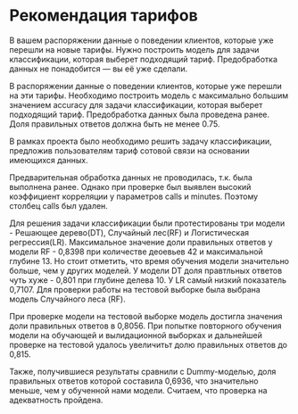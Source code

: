 # Рекомендация тарифов

В вашем распоряжении данные о поведении клиентов, которые уже перешли на новые тарифы. Нужно построить модель для задачи классификации, которая выберет подходящий тариф. Предобработка данных не понадобится — вы её уже сделали.

В распоряжении данные о поведении клиентов, которые уже перешли на эти тарифы. Необходимо построить модель с максимально большим значением accuracy для задачи классификации, которая выберет подходящий тариф. Предобработка данных была проведена ранее. Доля правильных ответов должна быть не менее 0.75.

В рамках проекта было необходимо решить задачу классификации, предложив пользователям тариф сотовой связи на основании имеющихся данных.  

Предварительная обработка данных не проводилась, т.к. была выполнена ранее. Однако при проверке был выявлен высокий коэффициент корреляции у параметров calls и minutes. Поэтому столбец calls был удален.  

Для решения задачи классификации были протестированы три модели - Решающее дерево(DT), Случайный лес(RF) и Логистическая регрессия(LR). Максимальное значение доли правильных ответов у модели RF - 0,8398 при количестве деоевьев 42 и максимальной глубине 13. Но стоит отметить, что время обучения модели значительно больше, чем у других моделей. У модели DT доля правтльных ответов чуть хуже - 0,801 при глубине делева 10. У LR самый низкий показатель 0,7107. Для проверки работы на тестовой выборке была выбрана модель Случайного леса (RF).  

При проверке модели на тестовой выборке модель достигла значения доли правильных ответов в 0,8056. При попытке повторного обучения модели на обучающей и вылидационной выборках и дальнейшей проверке на тестовой удалось увеличитьт долю правильных ответов до 0,815.  

Также, получившиеся результаты сравнили с Dummy-моделью, доля правильных ответов которой составила 0,6936, что значительно меньше, чем у обученной нами модели. Считаем, что проверка на адекватность пройдена.
